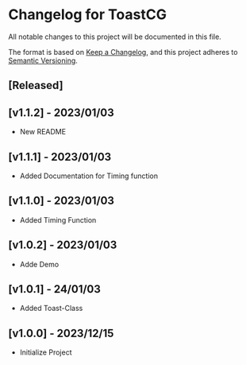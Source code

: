 # Changelog for ToastCG

All notable changes to this project will be documented in this file.

The format is based on [Keep a Changelog](https://keepachangelog.com/en/1.0.0/),
and this project adheres to [Semantic Versioning](https://semver.org/spec/v2.0.0.html).

## [Released]

## [v1.1.2] - 2023/01/03

- New README

## [v1.1.1] - 2023/01/03

-   Added Documentation for Timing function

## [v1.1.0] - 2023/01/03

-   Added Timing Function

## [v1.0.2] - 2023/01/03

-   Adde Demo

## [v1.0.1] - 24/01/03

-   Added Toast-Class

## [v1.0.0] - 2023/12/15

-   Initialize Project
